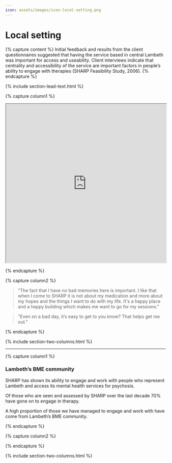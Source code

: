 ```yaml
---
icon: assets/images/icon-local-setting.png
---
```


# Local setting

{% capture content %}
Initial feedback and results from the client questionnaires suggested that having the service 
based in central Lambeth was important for access and useability. Client interviews indicate 
that centrality and accessibility of the service are important factors in people’s ability to 
engage with therapies (SHARP Feasibility Study, 2006). 
{% endcapture %}

{% include section-lead-text.html %}




{% capture column1 %}

<iframe data-iframe-type="gmaps" src="https://snazzymaps.com/embed/16056" width="100%" height="500px"></iframe>

{% endcapture %}


{% capture column2 %}

> "The fact that I have no bad memories here is important. I like that when I come to SHARP 
> it is not about my medication and more about my hopes and the things I want to do with my life. 
> It's a happy place and a happy building which makes me want to go for my sessions."

> "Even on a bad day, it’s easy to get to you know? That helps get me out."

{% endcapture %}


{% include section-two-columns.html %}


<hr />


{% capture column1 %}

### Lambeth’s BME community

SHARP has shown its ability to engage and work with people who represent Lambeth and 
access its mental health services for psychosis. 

Of those who are seen and assessed by SHARP over the last decade 70% have gone on to engage 
in therapy. 

A high proportion of those we have managed to engage and work with have come 
from Lambeth’s BME community.

{% endcapture %}


{% capture column2 %}

<div class="chart chart-bme" data='
{
  "bindto": ".chart-bme",
  "data": {  
    "columns": [
			["White", 29.4],
			["Black", 57.2],
			["Asian", 3.8],
			["Mixed", 4.4],
			["Other", 5.2]
    ],
    "type" : "pie"
  },
  "color": {
		"pattern": ["#a2d4f7", "#155b8b", "#f99a00", "#e1007f", "#95c705",  "#98df8a", "#d62728", "#ff9896", "#9467bd"]
	},
	"transition": {
		"duration": 2000
	},
	"size": {
    "height": 400
	}
}
'></div>

{% endcapture %}


{% include section-two-columns.html %}




